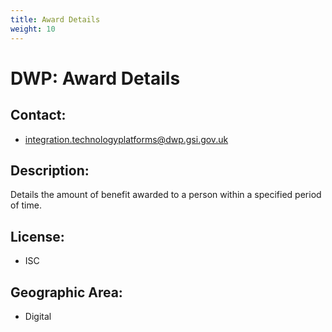 ```yaml
---
title: Award Details
weight: 10
---
```


# DWP: Award Details

## Contact:
 - [integration.technologyplatforms@dwp.gsi.gov.uk](mailto:integration.technologyplatforms@dwp.gsi.gov.uk)

## Description:
Details the amount of benefit awarded to a person within a specified period of time.

## License:
 - ISC

## Geographic Area:
 - Digital

